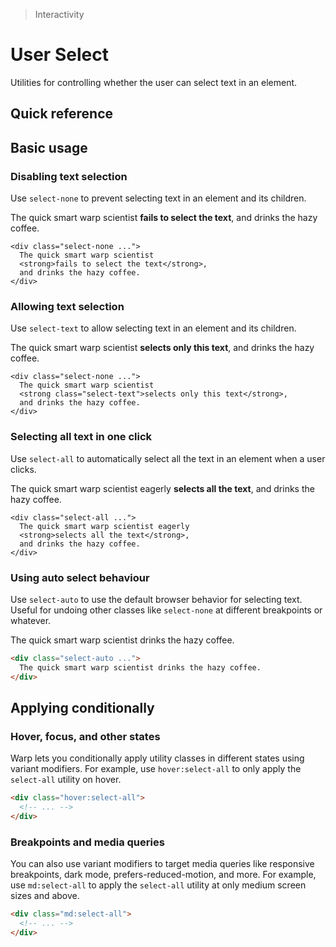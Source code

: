 > Interactivity

# User Select

Utilities for controlling whether the user can select text in an element.

## Quick reference

<qr-table />

## Basic usage

### Disabling text selection
Use `select-none` to prevent selecting text in an element and its children.

<example-container>
  <div class="flex justify-center">
    <div class="ex-inner-box select-none s-text">
      The quick smart warp scientist <strong>fails to select the text</strong>, and drinks the hazy coffee.
    </div>
  </div>
</example-container>

```html{1}
<div class="select-none ...">
  The quick smart warp scientist
  <strong>fails to select the text</strong>,
  and drinks the hazy coffee.
</div>
```

### Allowing text selection
Use `select-text` to allow selecting text in an element and its children.

<example-container>
  <div class="flex justify-center">
    <div class="ex-inner-box select-none s-text">
      The quick smart warp scientist <strong class="select-text">selects only this text</strong>, and drinks the hazy coffee.
    </div>
  </div>
</example-container>

```html{3}
<div class="select-none ...">
  The quick smart warp scientist
  <strong class="select-text">selects only this text</strong>,
  and drinks the hazy coffee.
</div>
```

### Selecting all text in one click
Use `select-all` to automatically select all the text in an element when a user clicks.

<example-container>
  <div class="flex justify-center">
    <div class="ex-inner-box select-all s-text">
      The quick smart warp scientist eagerly <strong>selects all the text</strong>, and drinks the hazy coffee.
    </div>
  </div>
</example-container>

```html{1}
<div class="select-all ...">
  The quick smart warp scientist eagerly
  <strong>selects all the text</strong>,
  and drinks the hazy coffee.
</div>
```

### Using auto select behaviour
Use `select-auto` to use the default browser behavior for selecting text.
Useful for undoing other classes like `select-none` at different breakpoints or whatever.

<example-container>
  <div class="flex justify-center">
    <div class="ex-inner-box s-text">
      The quick smart warp scientist drinks the hazy coffee.
    </div>
  </div>
</example-container>

```html
<div class="select-auto ...">
  The quick smart warp scientist drinks the hazy coffee.
</div>
```

## Applying conditionally

### Hover, focus, and other states
Warp lets you conditionally apply utility classes in different states using variant modifiers.
For example, use `hover:select-all` to only apply the `select-all` utility on hover.

```html
<div class="hover:select-all">
  <!-- ... -->
</div>
```

### Breakpoints and media queries
You can also use variant modifiers to target media queries like responsive breakpoints, dark mode, prefers-reduced-motion, and more.
For example, use `md:select-all` to apply the `select-all` utility at only medium screen sizes and above.

```html
<div class="md:select-all">
  <!-- ... -->
</div>
```
